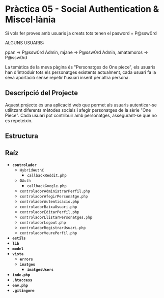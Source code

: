 <!-- Alba Matamoros Morales -->
# Pràctica 05 - Social Authentication & Miscel·lània
Si vols fer proves amb usuaris ja creats tots tenen el pasword = P@ssw0rd

ALGUNS USUARIS:

ppan -> P@ssw0rd
Admin, mjane -> P@ssw0rd
Admin, amatamoros -> P@ssw0rd

La temàtica de la meva pàgina és "Personatges de One piece", els usuaris han d'introduir tots els personatges existents actualment, cada usuari fa la seva aportació sense repetir l'usuari inserit per altra persona.

## Descripció del Projecte

Aquest projecte és una aplicació web que permet als usuaris autenticar-se utilitzant diferents mètodes socials i afegir personatges de la sèrie "One Piece". Cada usuari pot contribuir amb personatges, assegurant-se que no es repeteixin.

## Estructura

## Raíz
- **`controlador`**
  - `HybridAuthC`
    - `callbackReddit.php`
  - `OAuth`
    - `callbackGoogle.php`
  - `controladorAdministrarPerfil.php`
  - `controladorAfegirPersonatge.php`
  - `controladorAutenticacio.php`
  - `controladorBaixaUsuari.php`
  - `controladorEditarPerfil.php`
  - `controladorLlistarPersonatges.php`
  - `controladorLogout.php`
  - `controladorRegistrarUsuari.php`
  - `controladorVeurePerfil.php`
- **`estils`**
- **`lib`**
- **`model`**
- **`vista`**
  - **`errors`**
  - **`imatges`**
    - **`imatgesUsers`**
- **`inde.php`**
- **`.htaccess`**
- **`env.php`**
- **`.gitingore`**

